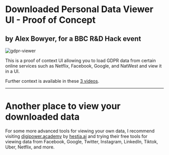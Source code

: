 # Downloaded Personal Data Viewer UI - Proof of Concept
## by Alex Bowyer, for a BBC R&D Hack event

![gdpr-viewer](https://user-images.githubusercontent.com/1473244/217880753-cf18dda8-387f-4f32-896e-dd722ee11ce3.png)

This is a proof of context UI allowing you to load GDPR data from certain online services such as Netflix, Facebook, Google, and NatWest and view it in a UI.

Further context is available in these [3 videos](https://paper.dropbox.com/doc/BBC-Hack-Week-Workflow-Design-Showcase-Alex-Bowyer-Jasmine-Cox--BybXA5HGoeBFWaF43nw_YACZAg-uhscUSznsxJji8ubAm0Su).

---

# Another place to view your downloaded data

For some more advanced tools for viewing your own data, I recommend visiting [digipower.academy](https://digipower.academy) by [hestia.ai](https://www.hestia.ai) and trying their free tools for viewing data from Facebook, Google, Twitter, Instagram, LinkedIn, Tiktok, Uber, Netflix, and more.

